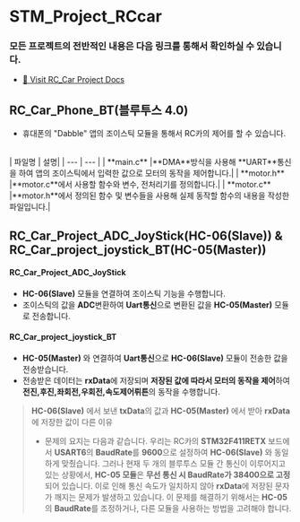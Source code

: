 # STM_Project_RCcar
### 모든 프로젝트의 전반적인 내용은 다음 링크를 통해서 확인하실 수 있습니다.
- [🚗 Visit RC_Car Project Docs](https://www.canva.com/design/DAGPbfohr20/pTF_LQDb0HObs8oqjEBFqg/view?utm_content=DAGPbfohr20&utm_campaign=designshare&utm_medium=link&utm_source=editor)   
## RC_Car_Phone_BT(블루투스 4.0)
- 휴대폰의 "Dabble" 앱의 조이스틱 모듈을 통해서 RC카의 제어를 할 수 있습니다.
  
<br>    
| 파일명 | 설명|
| --- | --- |
| **main.c** |**DMA**방식을 사용해 **UART**통신을 하여 앱의 조이스틱에서 입력한 값으로 모터의 동작을 제어합니다.| 
| **motor.h** |**motor.c**에서 사용할 함수와 변수, 전처리기를 정의합니다.| 
| **motor.c** |**motor.h**에서 정의된 함수 및 변수들을 사용해 실제 동작할 함수의 내용을 작성한 파일입니다.| 

<br>

## RC_Car_Project_ADC_JoyStick(HC-06(Slave)) & RC_Car_project_joystick_BT(HC-05(Master))
####  **RC_Car_Project_ADC_JoyStick**
- **HC-06(Slave)** 모듈을 연결하여 조이스틱 기능을 수행합니다. 
- 조이스틱의 값을 **ADC**변환하여 **Uart통신**으로 변환된 값을 **HC-05(Master)** 모듈로 전송합니다.
#### **RC_Car_project_joystick_BT**
-  **HC-05(Master)** 와 연결하여 **Uart통신**으로 **HC-06(Slave)** 모듈이 전송한 값을 전송받습니다. 
- 전송받은 데이터는 **rxData**에 저장되며 **저장된 값에 따라서 모터의 동작을 제어**하여 **전진,후진,좌회전,우회전,속도제어뤼튼**의 동작을 수행합니다.

>**HC-06(Slave)** 에서 보낸 **txData**의 값과 **HC-05(Master)** 에서 받아 **rxData**에 저장한 값이 다른 이유
>- 문제의 요지는 다음과 같습니다. 우리는 RC카의 **STM32F411RETX** 보드에서 **USART6**의 **BaudRate**를 **9600**으로 설정하여 **HC-06(Slave)** 와 동일하게 맞췄습니다. 그러나 현재 두 개의 블루투스 모듈 간 통신이 이루어지고 있는 상황에서, **HC-05 모듈**은 **무선 통신 시 BaudRate가 38400으로 고정**되어 있습니다. 이로 인해 통신 속도가 일치하지 않아 **rxData**에 저장된 문자가 깨지는 문제가 발생하고 있습니다. 이 문제를 해결하기 위해서는 **HC-05**의 **BaudRate**를 조정하거나, 다른 모듈을 사용하는 방법을 고려해야 합니다.

